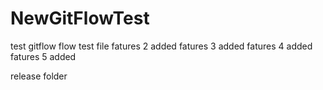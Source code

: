 # NewGitFlowTest
test gitflow flow test file
fatures 2 added
fatures 3 added
fatures 4 added
fatures 5 added

release folder